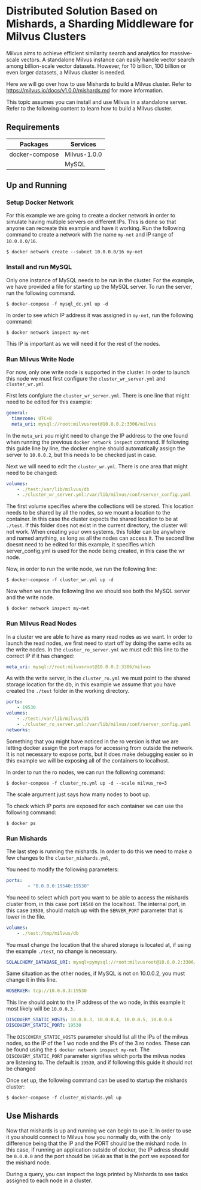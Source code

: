 # Distributed Solution Based on Mishards, a Sharding Middleware for Milvus Clusters


Milvus aims to achieve efficient similarity search and analytics for massive-scale vectors. A standalone Milvus instance can easily handle vector search among billion-scale vector datasets. However, for 10 billion, 100 billion or even larger datasets, a Milvus cluster is needed.

Here we will go over how to use Mishards to build a Milvus cluster. Refer to https://milvus.io/docs/v1.0.0/mishards.md for more information.

This topic assumes you can install and use Milvus in a standalone server. Refer to the following content to learn how to build a Milvus cluster.

## Requirements

| Packages   | Services    |
| -                  | -                 |   
| docker-compose    | Milvus-1.0.0      |
|                   | MySQL             |


## Up and Running

### Setup Docker Network

For this example we are going to create a docker network in order to simulate having multiple servers on different IPs. This is done so that anyone can recreate this example and have it working. Run the following command to create a network with the name `my-net` and IP range of `10.0.0.0/16`.

```shell
$ docker network create --subnet 10.0.0.0/16 my-net
```

### Install and run MySQL

Only one instance of MySQL needs to be run in the cluster. For the example, we have provided a file for starting up the MySQL server. To run the server, run the following command. 

```shell
$ docker-compose -f mysql_dc.yml up -d
```

In order to see which IP address it was assigned in `my-net`, run the following command:

```shell
$ docker network inspect my-net
```
This IP is important as we will need it for the rest of the nodes.

### Run Milvus Write Node

For now, only one write node is supported in the cluster. In order to launch this node we must first configure the `cluster_wr_server.yml` and `cluster_wr.yml`

First lets confgiure the `cluster_wr_server.yml`. There is one line that might need to be edited for this example:

```yaml
general:
  timezone: UTC+8
  meta_uri: mysql://root:milvusroot@10.0.0.2:3306/milvus
```

In the `meta_uri` you might need to change the IP address to the one found when running the previous `docker network inspect` command. If following this guide line by line, the docker engine should automatically assign the server to `10.0.0.2`, but this needs to be checked just in case.

Next we will need to edit the `cluster_wr.yml`. There is one area that might need to be changed:

```yaml
volumes:
    - ./test:/var/lib/milvus/db
    - ./cluster_wr_server.yml:/var/lib/milvus/conf/server_config.yaml
```
The first volume specifies where the collections will be stored. This location needs to be shared by all the nodes, so we mount a location to the container. In this case the cluster expects the shared location to be at `./test`. If this folder does not exist in the current directory, the cluster will not work. When creating your own systems, this folder can be anywhere and named anything, as long as all the nodes can access it. The second line doesnt need to be edited for this example, it specifies which server_config.yml is used for the node being created, in this case the wr node. 

Now, in order to run the write node, we run the following line:

```shell
$ docker-compose -f cluster_wr.yml up -d
```

Now when we run the following line we should see both the MySQL server and the write node. 

```shell
$ docker network inspect my-net
```

### Run Milvus Read Nodes

In a cluster we are able to have as many read nodes as we want. In order to launch the read nodes, we first need to start off by doing the same edits as  the write nodes. In the `cluster_ro_server.yml` we must edit this line to the correct IP if it has changed:

```yaml
meta_uri: mysql://root:milvusroot@10.0.0.2:3306/milvus
```

As with the write server, in the `cluster_ro.yml` we must point to the shared storage location for the db, in this example we assume that you have created the `./test` folder in the working directory.

```yaml
ports:
    - 19530
volumes:
    - ./test:/var/lib/milvus/db
    - ./cluster_ro_server.yml:/var/lib/milvus/conf/server_config.yaml
networks:
```

Something that you might have noticed in the ro version is that we are letting docker assign the port maps for accessing from outside the network. It is not necessary to expose ports, but it does make debugging easier so in this example we will be exposing all of the containers to localhost. 

In order to run the ro nodes, we can run the following command:

```shell
$ docker-compose -f cluster_ro.yml up -d --scale milvus_ro=3
```
The scale argument just says how many nodes to boot up.

To check which IP ports are exposed for each container we can use the following command:

```shell
$ docker ps
```

### Run Mishards

The last step is running the mishards. In order to do this we need to make a few changes to the `cluster_mishards.yml`,

You need to modify the following parameters:

```yaml
ports:
        - "0.0.0.0:19540:19530"
```
You need to select which port you want to be able to access the mishards cluster from, in this case port `19540` on the localhost. The internal port, in this case `19530`, should match up with the `SERVER_PORT` parameter that is lower in the file. 

```yaml
volumes:
    - ./test:/tmp/milvus/db
```
You must change the location that the shared storage is located at, if using the example `./test`, no change is necessary.

```yaml
SQLALCHEMY_DATABASE_URI: mysql+pymysql://root:milvusroot@10.0.0.2:3306/milvus
```
Same situation as the other nodes, if MySQL is not on 10.0.0.2, you must change it in this line.

```yaml
WOSERVER: tcp://10.0.0.3:19530
```
This line should point to the IP address of the wo node, in this example it most likely will be `10.0.0.3.`

```yaml
DISCOVERY_STATIC_HOSTS: 10.0.0.3, 10.0.0.4, 10.0.0.5, 10.0.0.6
DISCOVERY_STATIC_PORT: 19530
```
The `DISCOVERY_STATIC_HOSTS` parameter should list all the IPs of the milvus nodes, so the IP of the 1 wo node and the IPs of the 3 ro nodes. These can be found using the `$ docker network inspect my-net`.
The `DISCOVERY_STATIC_PORT` parameter signifies which ports the milvus nodes are listening to. The default is `19530`, and if following this guide it should not be changed

Once set up, the following command can be used to startup the mishards cluster:

```shell
$ docker-compose -f cluster_mishards.yml up
```

## Use Mishards

Now that mishards is up and running we can begin to use it. In order to use it you should connect to Milvus how you normally do, with the only difference being that the IP and the PORT should be the mishard node. In this case, if running an application outside of docker, the IP adress should be `0.0.0.0` and the port should be `19540` as that is the port we exposed for the mishard node. 

During a query, you can inspect the logs printed by Mishards to see tasks assigned to each node in a cluster.
